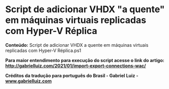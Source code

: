 # Script de adicionar VHDX "a quente" em máquinas virtuais replicadas com Hyper-V Réplica

**Conteúdo:** Script de adicionar VHDX a quente em máquinas virtuais replicadas com Hyper-V Réplica.ps1



**Para maior entendimento para execução do script acesse o link do artigo: http://gabrielluiz.com/2021/01/import-export-connections-wac/**

**Créditos da tradução para português do Brasil - Gabriel Luiz - www.gabrielluiz.com**
